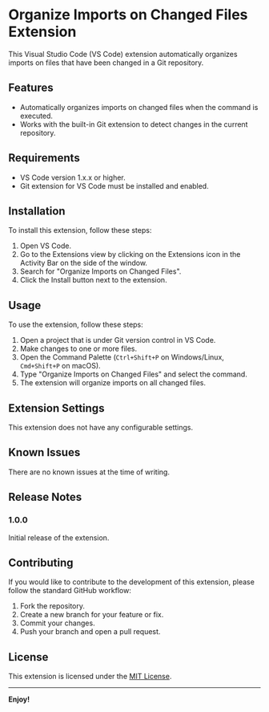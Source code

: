 # Organize Imports on Changed Files Extension

This Visual Studio Code (VS Code) extension automatically organizes imports on files that have been changed in a Git repository.

## Features

- Automatically organizes imports on changed files when the command is executed.
- Works with the built-in Git extension to detect changes in the current repository.

## Requirements

- VS Code version 1.x.x or higher.
- Git extension for VS Code must be installed and enabled.

## Installation

To install this extension, follow these steps:

1. Open VS Code.
2. Go to the Extensions view by clicking on the Extensions icon in the Activity Bar on the side of the window.
3. Search for "Organize Imports on Changed Files".
4. Click the Install button next to the extension.

## Usage

To use the extension, follow these steps:

1. Open a project that is under Git version control in VS Code.
2. Make changes to one or more files.
3. Open the Command Palette (`Ctrl+Shift+P` on Windows/Linux, `Cmd+Shift+P` on macOS).
4. Type "Organize Imports on Changed Files" and select the command.
5. The extension will organize imports on all changed files.

## Extension Settings

This extension does not have any configurable settings.

## Known Issues

There are no known issues at the time of writing.

## Release Notes

### 1.0.0

Initial release of the extension.

## Contributing

If you would like to contribute to the development of this extension, please follow the standard GitHub workflow:

1. Fork the repository.
2. Create a new branch for your feature or fix.
3. Commit your changes.
4. Push your branch and open a pull request.

## License

This extension is licensed under the [MIT License](LICENSE).

---

**Enjoy!**